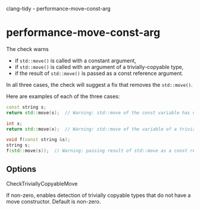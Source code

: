 clang-tidy - performance-move-const-arg

</div>

# performance-move-const-arg

The check warns

- if `std::move()` is called with a constant argument,
- if `std::move()` is called with an argument of a trivially-copyable
  type,
- if the result of `std::move()` is passed as a const reference
  argument.

In all three cases, the check will suggest a fix that removes the
`std::move()`.

Here are examples of each of the three cases:

``` c++
const string s;
return std::move(s);  // Warning: std::move of the const variable has no effect

int x;
return std::move(x);  // Warning: std::move of the variable of a trivially-copyable type has no effect

void f(const string &s);
string s;
f(std::move(s));  // Warning: passing result of std::move as a const reference argument; no move will actually happen
```

## Options

<div class="option">

CheckTriviallyCopyableMove

If non-zero, enables detection of trivially copyable types that do not
have a move constructor. Default is non-zero.

</div>

